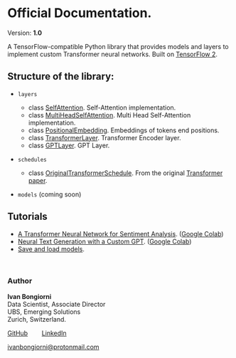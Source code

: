 
# Official Documentation.
Version: **1.0**

A TensorFlow-compatible Python library that provides models and layers to implement custom Transformer neural networks. Built on [TensorFlow 2](https://www.tensorflow.org/api_docs/python/tf).

## Structure of the library:

- `layers`
  - class [SelfAttention](https://ivanbongiorni.github.io/maximal/elements/selfattention.html). Self-Attention implementation.
  - class [MultiHeadSelfAttention](https://ivanbongiorni.github.io/maximal/elements/multiheadselfattention.html). Multi Head Self-Attention implementation.
  - class [PositionalEmbedding](https://ivanbongiorni.github.io/maximal/elements/positionalembedding.html). Embeddings of tokens end positions.
  - class [TransformerLayer](https://ivanbongiorni.github.io/maximal/elements/transformerlayer.html). Transformer Encoder layer.
  - class [GPTLayer]((https://ivanbongiorni.github.io/maximal/elements/gptlayer.html)). GPT Layer.

- `schedules`
  - class [OriginalTransformerSchedule](https://ivanbongiorni.github.io/maximal/elements/originaltransformerschedule.html). From the original [Transformer paper](https://arxiv.org/abs/1706.03762).

- `models` (coming soon)

## Tutorials
- [A Transformer Neural Network for Sentiment Analysis](https://ivanbongiorni.github.io/maximal/tutorials/sentiment_analysis.html). ([Google Colab](https://colab.research.google.com/drive/1j0vDhAZX7Ni_sdCDb0C1veMtW3FEXlRD?usp=sharing))
- [Neural Text Generation with a Custom GPT](https://ivanbongiorni.github.io/maximal/tutorials/gpt.html). ([Google Colab]())
- [Save and load models](https://ivanbongiorni.github.io/maximal/tutorials/save_and_load.html).

<br>

### Author
**Ivan Bongiorni**
<br>Data Scientist, Associate Director
<br>UBS, Emerging Solutions
<br>Zurich, Switzerland.

[GitHub](https://github.com/IvanBongiorni)
  &nbsp;&nbsp;&nbsp;&nbsp;&nbsp;&nbsp;
[LinkedIn](https://www.linkedin.com/in/ivan-bongiorni-b8a583164/)

ivanbongiorni@protonmail.com

